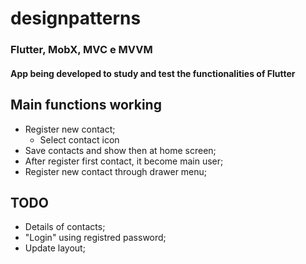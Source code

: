 # designpatterns

### Flutter, MobX, MVC e MVVM

#### App being developed to study and test the functionalities of Flutter

## Main functions working

- Register new contact;
  - Select contact icon
- Save contacts and show then at home screen;
- After register first contact, it become main user;
- Register new contact through drawer menu;

## TODO

- Details of contacts;
- "Login" using registred password;
- Update layout;
